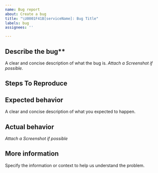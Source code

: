 ```yaml
---
name: Bug report
about: Create a bug
title: "\U0001F41B[serviceName]: Bug Title"
labels: bug
assignees: ''

---
```


## Describe the bug**
A clear and concise description of what the bug is.
_Attach a Screenshot if possible._

## Steps To Reproduce

## Expected behavior
A clear and concise description of what you expected to happen.

## Actual behavior
_Attach a Screenshot if possible_

## More information
Specify the information or context to help us understand the problem.
